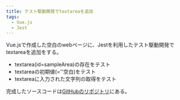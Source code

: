 ```yaml
---
title: テスト駆動開発でtextareaを追加
tags:
  - Vue.js
  - Jest
---
```


Vue.jsで作成した空白のwebページに、Jestを利用したテスト駆動開発でtextareaを追加をする。

- textarea(id=sampleArea)の存在をテスト
- textareaの初期値(=''空白)をテスト
- textareaに入力された文字列の取得をテスト

完成したソースコードは[GitHubのリポジトリ](https://github.com/kubotama/sample_textarea)にある。
